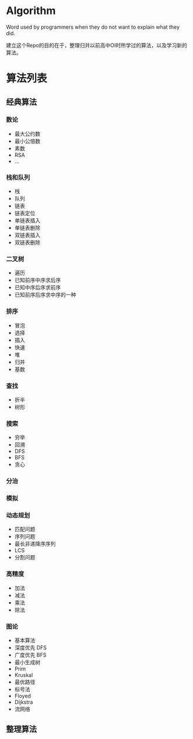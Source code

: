 # Algorithm

Word used by programmers when they do not want to explain what they did.

建立这个Repo的目的在于，整理归并以前高中OI时所学过的算法，以及学习新的算法。

# 算法列表

## 经典算法

### 数论

- 最大公约数
- 最小公倍数
- 素数
- RSA
- ...

### 栈和队列
- 栈
- 队列
- 链表
 - 链表定位
 - 单链表插入
 - 单链表删除
 - 双链表插入
 - 双链表删除


### 二叉树
- 遍历
 - 已知前序中序求后序
 - 已知中序后序求前序
 - 已知前序后序求中序的一种

### 排序
- 冒泡
- 选择
- 插入
- 快速
- 堆
- 归并
- 基数

### 查找
- 折半
- 树形

### 搜索
- 穷举
- 回溯
- DFS
- BFS
- 贪心

### 分治

### 模拟

### 动态规划
- 匹配问题
- 序列问题
 - 最长非递降序序列
 - LCS
- 分割问题

### 高精度
- 加法
- 减法
- 乘法
- 除法
### 图论
- 基本算法
 - 深度优先 DFS
 - 广度优先 BFS
- 最小生成树
 - Prim
 - Kruskal
- 最优路径
 - 标号法
 - Floyed
 - Dijkstra
- 流网络


## 整理算法

